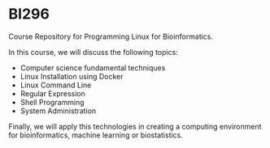 # BI296
Course Repository for Programming Linux for Bioinformatics.

In this course, we will discuss the following topics:
- Computer science fundamental techniques
- Linux Installation using Docker
- Linux Command Line
- Regular Expression
- Shell Programming
- System Administration


Finally, we will apply this technologies in creating a computing environment for bioinformatics, machine learning or biostatistics.
